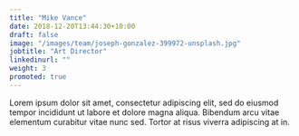 ```yaml
---
title: "Mike Vance"
date: 2018-12-20T13:44:30+10:00
draft: false
image: "/images/team/joseph-gonzalez-399972-unsplash.jpg"
jobtitle: "Art Director"
linkedinurl: ""
weight: 3
promoted: true
---
```


Lorem ipsum dolor sit amet, consectetur adipiscing elit, sed do eiusmod tempor incididunt ut labore et dolore magna aliqua. Bibendum arcu vitae elementum curabitur vitae nunc sed. Tortor at risus viverra adipiscing at in.

